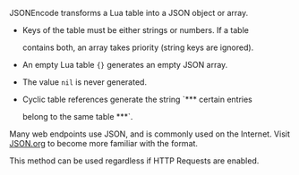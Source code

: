 JSONEncode transforms a Lua table into a JSON object or array.

 - Keys of the table must be either strings or numbers. If a table

   contains both, an array takes priority (string keys are ignored).

 - An empty Lua table `{}` generates an empty JSON array.

 - The value `nil` is never generated.

 - Cyclic table references generate the string `*** certain entries

   belong to the same table ***`.

Many web endpoints use JSON, and is commonly used on the Internet. Visit [JSON.org][1] to become more familiar with the format.

This method can be used regardless if HTTP Requests are enabled.

[1]: http://www.json.org/